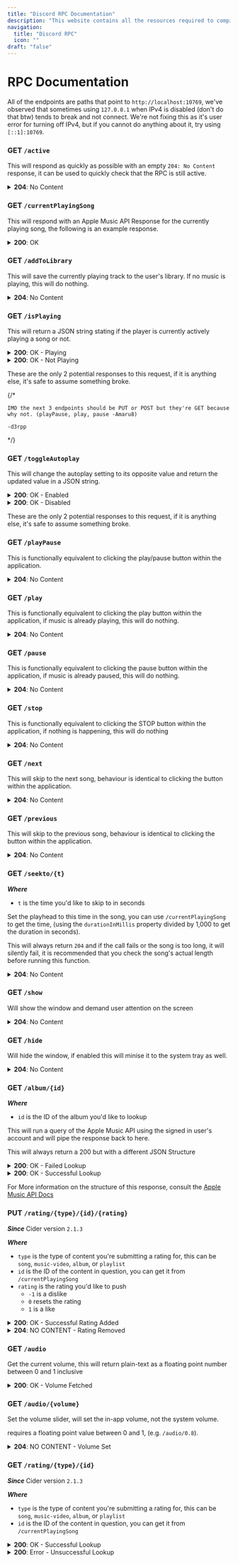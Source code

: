 ```yaml
---
title: "Discord RPC Documentation"
description: "This website contains all the resources required to compile, create plugins and theme Cider!"
navigation:
  title: "Discord RPC"
  icon: ""
draft: "false"
---
```


# RPC Documentation

All of the endpoints are paths that point to `http://localhost:10769`, we've observed that sometimes using `127.0.0.1` when IPv4 is disabled (don't do that btw) tends to break and not connect. We're not fixing this as it's user error for turning off IPv4, but if you cannot do anything about it, try using `[::1]:10769`.

### **GET** `/active`

This will respond as quickly as possible with an empty `204: No Content` response, it can be used to quickly check that the RPC is still active.

<details>
<summary><b>204</b>: No Content</summary>
```json
// No Response Body...
```
</details>

### **GET** `/currentPlayingSong`

This will respond with an Apple Music API Response for the currently playing song, the following is an example response.

<details>
<summary><b>200</b>: OK</summary>

```json
{
  "info": {
    "albumName": "Skin",
    "artistName": "Flume",
    "artwork": {
      "bgColor": "aa96c7",
      "height": 600,
      "textColor1": "040a06",
      "textColor2": "1b1937",
      "textColor3": "25262c",
      "url": "https://is1-ssl.mzstatic.com/image/thumb/Music122/v4/20/84/1b/20841bcf-a7c1-8048-08ba-ea03e33dbdce/3614598524069.png/{w}x{h}bb.jpg",
      "width": 600
    },
    "audioLocale": "en-US",
    "audioTraits": ["atmos", "lossless", "lossy-stereo", "spatial"],
    "composerName": "Harley Streten, Amanda Warner & Peter Wade Keusch",
    "currentPlaybackProgress": 0.63,
    "currentPlaybackTime": 123.059955,
    "discNumber": 1,
    "durationInMillis": 193633,
    "endTime": 1686069277080,
    "genreNames": ["Electronic"],
    "hasLyrics": true,
    "hasTimeSyncedLyrics": true,
    "isAppleDigitalMaster": false,
    "isMasteredForItunes": false,
    "isPlaying": true,
    "isVocalAttenuationAllowed": true,
    "isrc": "MtheoryLLCAUFF01600807",
    "kind": "song",
    "name": "Like Water (feat. MNDR)",
    "playParams": {
      "id": "1481729389",
      "kind": "song"
    },
    "previews": [
      {
        "url": "https://audio-ssl.itunes.apple.com/itunes-assets/AudioPreview112/v4/9d/12/c3/9d12c393-bc10-14ba-b70b-a8ad27fb21b7/mzaf_1376031537628674471.plus.aac.ep.m4a"
      }
    ],
    "releaseDate": "2016-05-27T12:00:00Z",
    "remainingTime": 70573.04500000001,
    "songId": "1481729389",
    "startTime": 1686069083447.045,
    "status": "playing",
    "trackNumber": 14,
    "url": {
      "appleMusic": "https://music.apple.com/au/song/1481729389",
      "cider": "https://cider.sh/link?play/s/1481729389",
      "songLink": "https://song.link/i/1481729389"
    }
  }
}
```

</details>

### **GET** `/addToLibrary`

This will save the currently playing track to the user's library. If no music is playing, this will do nothing.

<details>
<summary><b>204</b>: No Content</summary>
```json
// No Response Body...
```
</details>

### **GET** `/isPlaying`

This will return a JSON string stating if the player is currently actively playing a song or not.

<details>
<summary><b>200</b>: OK - Playing</summary>
```json
{
	"is_playing": true
}
```
</details>

<details>
<summary><b>200</b>: OK - Not Playing</summary>
```json
{
	"is_playing": false
}
```
</details>

These are the only 2 potential responses to this request, if it is anything else, it's safe to assume something broke.

{/\*

    IMO the next 3 endpoints should be PUT or POST but they're GET because why not. (playPause, play, pause -Amaru8)

    -d3rpp

\*/}

### **GET** `/toggleAutoplay`

This will change the autoplay setting to its opposite value and return the updated value in a JSON string.

<details>
<summary><b>200</b>: OK - Enabled</summary>
```json
{
	"autoplay": true
}
```
</details>

<details>
<summary><b>200</b>: OK - Disabled</summary>
```json
{
	"autoplay": false
}
```
</details>

These are the only 2 potential responses to this request, if it is anything else, it's safe to assume something broke.

### **GET** `/playPause`

This is functionally equivalent to clicking the play/pause button within the application.

<details>
<summary><b>204</b>: No Content</summary>
```json
// No Response Body...
```
</details>

### **GET** `/play`

This is functionally equivalent to clicking the play button within the application, if music is already playing, this will do nothing.

<details>
<summary><b>204</b>: No Content</summary>
```json
// No Response Body...
```
</details>

### **GET** `/pause`

This is functionally equivalent to clicking the pause button within the application, if music is already paused, this will do nothing.

<details>
<summary><b>204</b>: No Content</summary>
```json
// No Response Body...
```
</details>

### **GET** `/stop`

This is functionally equivalent to clicking the STOP button within the application, if nothing is happening, this will do nothing

<details>
<summary><b>204</b>: No Content</summary>
```json
// No Response Body...
```
</details>

### **GET** `/next`

This will skip to the next song, behaviour is identical to clicking the button within the application.

<details>
<summary><b>204</b>: No Content</summary>
```json
// No Response Body...
```
</details>

### **GET** `/previous`

This will skip to the previous song, behaviour is identical to clicking the button within the application.

<details>
<summary><b>204</b>: No Content</summary>
```json
// No Response Body...
```
</details>

### **GET** `/seekto/{t}`

**_Where_**

- `t` is the time you'd like to skip to in seconds

Set the playhead to this time in the song, you can use `/currentPlayingSong` to get the time, (using the `durationInMillis` property divided by 1,000 to get the duration in seconds).

This will always return `204` and if the call fails or the song is too long, it will silently fail, it is recommended that you check the song's actual length before running this function.

<details>
<summary><b>204</b>: No Content</summary>
```json
// No Response Body...
```
</details>

### **GET** `/show`

Will show the window and demand user attention on the screen

<details>
<summary><b>204</b>: No Content</summary>
```json
// No Response Body...
```
</details>

### **GET** `/hide`

Will hide the window, if enabled this will minise it to the system tray as well.

<details>
<summary><b>204</b>: No Content</summary>
```json
// No Response Body...
```
</details>

### **GET** `/album/{id}`

**_Where_**

- `id` is the ID of the album you'd like to lookup

This will run a query of the Apple Music API using the signed in user's account and will pipe the response back to here.

This will always return a 200 but with a different JSON Structure

<details>
<summary><b>200</b>: OK - Failed Lookup</summary>
```json
{
	"errors": [
		{
			"code": "40400",
			"detail": "Resource with requested id was not found",
			"id": "", // redacted
			"status": "404",
			"title": "Resource Not Found"
		}
	]
}
```
</details>

<details>
<summary><b>200</b>: OK - Successful Lookup</summary>
```json
{
	"data": [
		{
			"attributes": {
				"artistName": "nihmune",
				"artwork": {
					"bgColor": "94888c",
					"height": 3000,
					"textColor1": "110c0d",
					"textColor2": "181313",
					"textColor3": "2b2426",
					"textColor4": "312a2b",
					"url": "https://is1-ssl.mzstatic.com/image/thumb/Music116/v4/a2/12/49/a21249ee-8827-cc8c-0664-abf341404a76/artwork.jpg/{w}x{h}bb.jpg",
					"width": 3000
				},
				"contentRating": "explicit",
				"copyright": "℗ 2022 Swag Records",
				"genreNames": [
					"Pop",
					"Music",
					"Comedy"
				],
				"isCompilation": false,
				"isComplete": true,
				"isMasteredForItunes": false,
				"isSingle": true,
				"name": "Cpr - Single",
				"playParams": {
					"id": "1606000385",
					"kind": "album"
				},
				"recordLabel": "Swag Records",
				"releaseDate": "2022-01-21",
				"trackCount": 1,
				"upc": "196697480390",
				"url": "https://music.apple.com/us/album/cpr-single/1606000385"
			},
			"href": "/v1/catalog/us/albums/1606000385",
			"id": "1606000385",
			"relationships": {
				"artists": {
					"data": [
						{
							"href": "/v1/catalog/us/artists/1559436668",
							"id": "1559436668",
							"type": "artists"
						}
					],
					"href": "/v1/catalog/us/albums/1606000385/artists"
				},
				"tracks": {
					"data": [
						{
							"attributes": {
								"albumName": "Cpr - Single",
								"artistName": "nihmune",
								"artwork": {
									"bgColor": "94888c",
									"height": 3000,
									"textColor1": "110c0d",
									"textColor2": "181313",
									"textColor3": "2b2426",
									"textColor4": "312a2b",
									"url": "https://is1-ssl.mzstatic.com/image/thumb/Music116/v4/a2/12/49/a21249ee-8827-cc8c-0664-abf341404a76/artwork.jpg/{w}x{h}bb.jpg",
									"width": 3000
								},
								"composerName": "cupcakKe",
								"contentRating": "explicit",
								"discNumber": 1,
								"durationInMillis": 208170,
								"genreNames": [
									"Pop",
									"Music",
									"Comedy"
								],
								"hasLyrics": true,
								"isAppleDigitalMaster": false,
								"isrc": "QZFZ22277497",
								"name": "Cpr",
								"playParams": {
									"id": "1606000776",
									"kind": "song"
								},
								"previews": [
									{
										"url": "https://audio-ssl.itunes.apple.com/itunes-assets/AudioPreview126/v4/43/4e/37/434e37de-5b84-63fc-9cfd-b50f7b2f4aec/mzaf_15590872885935990851.plus.aac.p.m4a"
									}
								],
								"releaseDate": "2022-01-21",
								"trackNumber": 1,
								"url": "https://music.apple.com/us/album/cpr/1606000385?i=1606000776"
							},
							"href": "/v1/catalog/us/songs/1606000776",
							"id": "1606000776",
							"type": "songs"
						}
					],
					"href": "/v1/catalog/us/albums/1606000385/tracks"
				}
			},
			"type": "albums"
		}
	]
}
```
</details>

For More information on the structure of this response, consult the [Apple Music API Docs](https://developer.apple.com/documentation/applemusicapi/songsresponse)

### **PUT** `/rating/{type}/{id}/{rating}`

**_Since_** Cider version `2.1.3`

**_Where_**

- `type` is the type of content you're submitting a rating for, this can be `song`, `music-video`, `album`, or `playlist`
- `id` is the ID of the content in question, you can get it from `/currentPlayingSong`
- `rating` is the rating you'd like to push
  - `-1` is a dislike
  - `0` resets the rating
  - `1` is a like

<details>
<summary><b>200</b>: OK - Successful Rating Added</summary>
```json
{
    "data": [
        {
            "attributes": {
                "value": 1
            },
            "href": "/v1/me/ratings/songs/1140574590",
            "id": "1140574590",
            "type": "ratings"
        }
    ]
}
```
</details>

<details>
<summary><b>204</b>: NO CONTENT - Rating Removed</summary>
```js
// no body
```
</details>

### **GET** `/audio`

Get the current volume, this will return plain-text as a floating point number between 0 and 1 inclusive

<details>
<summary><b>200</b>: OK - Volume Fetched</summary>
```js
0.98
```
</details>

### **GET** `/audio/{volume}`

Set the volume slider, will set the in-app volume, not the system volume.

requires a floating point value between 0 and 1, (e.g. `/audio/0.8`).

<details>
<summary><b>204</b>: NO CONTENT - Volume Set</summary>
```js
// ... no body
```
</details>

### **GET** `/rating/{type}/{id}`

**_Since_** Cider version `2.1.3`

**_Where_**

- `type` is the type of content you're submitting a rating for, this can be `song`, `music-video`, `album`, or `playlist`
- `id` is the ID of the content in question, you can get it from `/currentPlayingSong`

<details>
<summary><b>200</b>: OK - Successful Lookup</summary>
```json
{
    "data": [
        {
            "attributes": {
                "value": 1
            },
            "href": "/v1/me/ratings/songs/1140574590",
            "id": "1140574590",
            "type": "ratings"
        }
    ]
}
```
</details>

<details>
<summary><b>200</b>: Error - Unsuccessful Lookup</summary>
```json
{
    "errors": [
        {
            "code": "40400",
            "detail": "Resource with requested id was not found",
            "id": "... REDACTED ...",
            "status": "404",
            "title": "Resource Not Found"
        }
    ]
}
```
</details>

